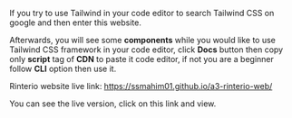 If you try to use Tailwind in your code editor to search Tailwind CSS on google and then enter this website.

Afterwards, you will see some **components** while you would like to use Tailwind CSS framework in your code editor, click **Docs** button then copy only **script** tag of **CDN** to paste it code editor, if not you are a beginner follow **CLI** option then use it.

Rinterio website live link: https://ssmahim01.github.io/a3-rinterio-web/

You can see the live version, click on this link and view.
